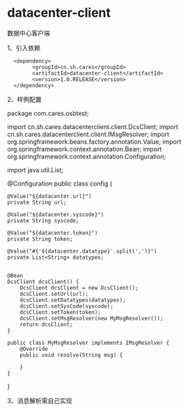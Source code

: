 # datacenter-client
数据中心客户端


1、引入依赖

      <dependency>
            <groupId>cn.sh.cares</groupId>
            <artifactId>datacenter-client</artifactId>
            <version>1.0.RELEASE</version>
      </dependency>
      
      
2、样例配置


package com.cares.osbtest;

import cn.sh.cares.datacenterclient.client.DcsClient;
import cn.sh.cares.datacenterclient.client.IMsgResolver;
import org.springframework.beans.factory.annotation.Value;
import org.springframework.context.annotation.Bean;
import org.springframework.context.annotation.Configuration;

import java.util.List;

@Configuration
public class config {

    @Value("${datacenter.url}")
    private String url;

    @Value("${datacenter.syscode}")
    private String syscode;

    @Value("${datacenter.token}")
    private String token;

    @Value("#{'${datacenter.datatype}'.split(',')}")
    private List<String> datatypes;


    @Bean
    DcsClient dcsClient() {
        DcsClient dcsClient = new DcsClient();
        dcsClient.setUrl(url);
        dcsClient.setDatatypes(datatypes);
        dcsClient.setSysCode(syscode);
        dcsClient.setToken(token);
        dcsClient.setMsgResolver(new MyMsgResolver());
        return dcsClient;
    }

    public class MyMsgResolver implements IMsgResolver {
        @Override
        public void resolve(String msg) {

        }
    }

}


3、消息解析需自己实现



   
